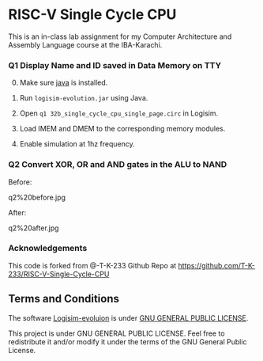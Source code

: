 # RISC-V Single Cycle CPU

This is an in-class lab assignment for my Computer Architecture and Assembly Language course at the IBA-Karachi.

### Q1 Display Name and ID saved in Data Memory on TTY

0. Make sure [java](https://www.java.com/en/) is installed.

1. Run `logisim-evolution.jar` using Java.

2. Open `q1 32b_single_cycle_cpu_single_page.circ` in Logisim.

3. Load IMEM and DMEM to the corresponding memory modules. 

4. Enable simulation at 1hz frequency.

### Q2 Convert XOR, OR and AND gates in the ALU to NAND

Before:

q2%20before.jpg

After: 

q2%20after.jpg

### Acknowledgements

This code is forked from @-T-K-233 Github Repo at https://github.com/T-K-233/RISC-V-Single-Cycle-CPU

## Terms and Conditions

The software [Logisim-evoluion](https://github.com/reds-heig/logisim-evolution) is under [GNU GENERAL PUBLIC LICENSE](https://github.com/reds-heig/logisim-evolution/blob/master/LICENSE.md).

This project is under GNU GENERAL PUBLIC LICENSE. Feel free to redistribute it and/or modify it under the terms of the GNU General Public License.
